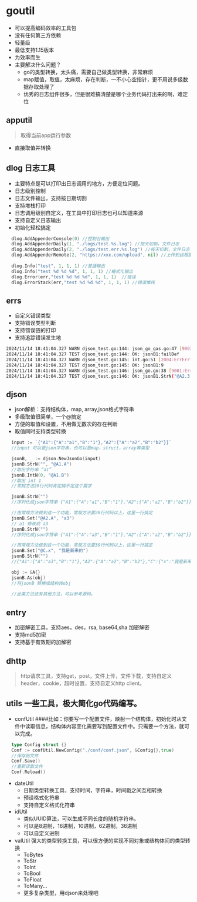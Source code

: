 # goutil
- 可以提高编码效率的工具包
- 没有任何第三方依赖
- 轻量级
- 最低支持1.15版本
- 为效率而生
- 主要解决什么问题？
  - go的类型转换，太头痛，需要自己做类型转换，非常麻烦
  - map赋值，取值，太麻烦，存在判断，一不小心空指针，更不用说多级数据存取处理了
  - 优秀的日志组件很多，但是很难搞清楚是哪个业务代码打出来的啊，难定位

## apputil
> 取得当前app运行参数
- 直接取值并转换
## dlog 日志工具
- 主要特点是可以打印出日志调用的地方，方便定位问题。
- 日志级别控制
- 日志文件输出，支持按日期切割
- 支持堆栈打印
- 日志调用级别自定义，在工具中打印日志也可以知道来源
- 支持自定义日志输出
- 初始化轻松搞定
```go
  dlog.AddAppenderConsole(0) //控制台输出
  dlog.AddAppenderDaily(1, "./logs/test.%s.log") //按天切割，文件日志
  dlog.AddAppenderDaily(2, "./logs/test.err.%s.log") //按天切割，文件日志
  dlog.AddAppenderRemote(2, "https://xxx.com/upload", nil) //上传到远程服务器 支持自定义header
  
  dlog.Info("test", 1, 1, 1) //普通输出
  dlog.Info("test %d %d %d", 1, 1, 1) //格式化输出
  dlog.Error(err,"test %d %d %d", 1, 1, 1)  //错误
  dlog.ErrorStack(err,"test %d %d %d", 1, 1, 1) //错误堆栈
```
## errs
- 自定义错误类型
- 支持错误类型判断
- 支持错误链的打印
- 支持追踪错误发生地
```sh
2024/11/14 18:41:04.327 WARN djson_test.go:144: json_go_gas.go:47 [9003:ErrerrKey] index is out of range:9,from [12.3,666]
2024/11/14 18:41:04.327 TEST djson_test.go:144: OK: jsonB1:failDef
2024/11/14 18:41:04.327 WARN djson_test.go:145: int.go:51 [2004:ErrErrTargetType] string to int err.strconv.Atoi: parsing "xxx": invalid syntax
2024/11/14 18:41:04.327 TEST djson_test.go:145: OK: jsonB1:9
2024/11/14 18:41:04.327 WARN djson_test.go:146: json_go.go:38 [9001:ErrerrJsonType] target is not a Map:[12.3,666]
2024/11/14 18:41:04.327 TEST djson_test.go:146: OK: jsonB1.StrN("@A2.3.x.d"):failDef
```

## djson
- json解析：支持结构体，map, array,json格式字符串
- 多级取值很简单，一个@搞定
- 方便的取值和设置，不用做无数次的存在判断
- 取值同时支持类型转换
```go
  input := `{"A1":{"A":"a1","B":"1"},"A2":{"A":"a2","B":"b2"}}`
  //input 可以是json字符串，也可以是map，struct，array等类型

  jsonB, _ := djson.NewJsonGo(input)
  jsonB.StrN("", "@A1.A")
  //取出字符串 “a1”
  jsonB.IntN(0, "@A1.B")
  //取出 int 1  
  //常规方法20行代码肯定搞不定这个需求  

  jsonB.StrN("")
  //序列化成json字符串 {"A1":{"A":"a1","B":"1"},"A2":{"A":"a2","B":"b2"}}

  //用常规方法做到这一个功能，常规方法要20行代码以上，这里一行搞定
  jsonB.Set("@A2.A", "a3")
  // a1 修改成 a3
  jsonB.StrN("")
  //序列化成json字符串 {"A1":{"A":"a3","B":"1"},"A2":{"A":"a2","B":"b2"}}

  //用常规方法做到这一个功能，常规方法要30行代码以上，这里一行搞定
  jsonB.Set("@C.x", "我是新来的")
  jsonB.StrN("")
  //{"A1":{"A":"a3","B":"1"},"A2":{"A":"a2","B":"b2"},"C":{"x":"我是新来的"}}

  obj := &A{}
  jsonB.As(obj)
  //将jsonB 转换成结构体obj
  
  //此类方法还有其他方法，可以参考源码。
```
## entry
- 加密解密工具，支持aes，des，rsa, base64,sha 加密解密
- 支持md5加密
- 支持基于有效期的加解密
## dhttp
> http请求工具，支持get，post，文件上传，文件下载，支持自定义header，cookie，超时设置，支持自定义http client。
## utils 一些工具，极大简化go代码编写。
- confUtil
####比如：你要写一个配置文件，映射一个结构体，初始化时从文件中读取信息，结构体内容变化需要写到配置文件中。只需要一个方法，就可以完成。
```go
  type Config struct {}
  Conf := confUtil.NewConfig("./conf/conf.json", &Config{},true)
  //保存到文件
  Conf.Save()
  //重新读取文件
  Conf.Reload()
```
- dateUtil
  - 日期类型转换工具，支持时间，字符串，时间戳之间互相转换
  - 预设格式化符串
  - 支持自定义格式化符串
- idUtil
  - 类似UUID算法，可以生成不同长度的随机字符串。
  - 可以是8进制，16进制，10进制，62进制，36进制
  - 可以自定义进制
- valUtil 强大的类型转换工具，可以很方便的实现不同对象或结构体间的类型转换
  - ToBytes
  - ToStr
  - ToInt
  - ToBool
  - ToFloat
  - ToMany...
  - 更多复杂类型，用djson来处理吧

